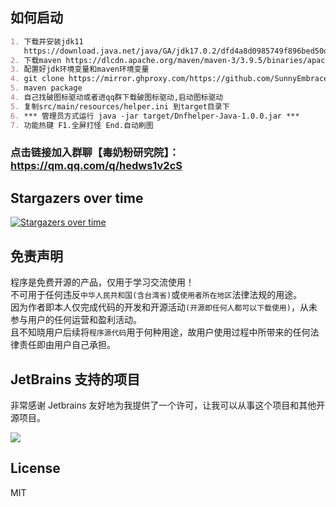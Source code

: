 ## 如何启动

```markdown
1. 下载并安装jdk11
   https://download.java.net/java/GA/jdk17.0.2/dfd4a8d0985749f896bed50d7138ee7f/8/GPL/openjdk-17.0.2_windows-x64_bin.zip)
2. 下载maven https://dlcdn.apache.org/maven/maven-3/3.9.5/binaries/apache-maven-3.9.5-bin.zip
3. 配置好jdk环境变量和maven环境变量
4. git clone https://mirror.ghproxy.com/https://github.com/SunnyEmbrace/DnfHelper-Java.git
5. maven package
4. 自己找破图标驱动或者进qq群下载破图标驱动,启动图标驱动
5. 复制src/main/resources/helper.ini 到target目录下
6. *** 管理员方式运行 java -jar target/Dnfhelper-Java-1.0.0.jar ***
7. 功能热键 F1.全屏打怪 End.自动刷图
```

### 点击链接加入群聊【毒奶粉研究院】：https://qm.qq.com/q/hedws1v2cS

## Stargazers over time

[![Stargazers over time](https://starchart.cc/qiuapeng921/DnfHelper-Java.svg)](https://starchart.cc/SunnyEmbrace/DnfHelper-Java)


## 免责声明

程序是免费开源的产品，仅用于学习交流使用！       
不可用于任何违反`中华人民共和国(含台湾省)`或`使用者所在地区`法律法规的用途。      
因为作者即本人仅完成代码的开发和开源活动`(开源即任何人都可以下载使用)`，从未参与用户的任何运营和盈利活动。    
且不知晓用户后续将`程序源代码`用于何种用途，故用户使用过程中所带来的任何法律责任即由用户自己承担。

## JetBrains 支持的项目

非常感谢 Jetbrains 友好地为我提供了一个许可，让我可以从事这个项目和其他开源项目。

[![](https://resources.jetbrains.com/storage/products/company/brand/logos/jb_beam.svg)](https://www.jetbrains.com/?from=https://github.com/overtrue)

## License

MIT
